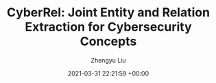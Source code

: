 ---
layout: post
title:  "CyberRel: Joint Entity and Relation Extraction for Cybersecurity Concepts"
date:   2021-03-31 22:21:59 +00:00
categories: research
author: "Zhengyu Liu"
authors: "Yongyan Guo, <strong>Zhengyu Liu</strong>, Cheng Huang, Jiayong Liu, Wangyuan Jing, Ziwang Wang, Yanghao Wang"
venue: "International Conference on Information and Communications Security (ICICS), 2022"
award: "Best Student Paper Award"
pdf: "/assets/Cyberrel.pdf"
poster: "/"
code: "/"
slides: "/"
---